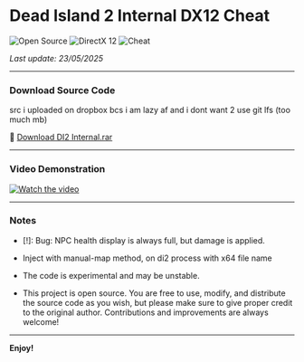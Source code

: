 # Dead Island 2 Internal DX12 Cheat

![Open Source](https://img.shields.io/badge/License-MIT-green)
![DirectX 12](https://img.shields.io/badge/API-DirectX%2012-blue)
![Cheat](https://img.shields.io/badge/Feature-Cheat-red)

_Last update: 23/05/2025_

---

### Download Source Code

src i uploaded on dropbox bcs i am lazy af and i dont want 2 use git lfs (too much mb)


🔗 [Download DI2 Internal.rar](https://www.dropbox.com/scl/fi/ee7b82bgualibhzaar5ho/di2internal.rar?rlkey=tsh0vzqr3ls60a9l1zohesze5&st=2xbx055j&dl=0)

---

### Video Demonstration

[![Watch the video](https://img.youtube.com/vi/NvZEMY8QXhQ/0.jpg)](https://www.youtube.com/watch?v=NvZEMY8QXhQ)

---

### Notes

- [!]: Bug: NPC health display is always full, but damage is applied.

- Inject with manual-map method, on di2 process with x64 file name
- The code is experimental and may be unstable.
- This project is open source. You are free to use, modify, and distribute the source code as you wish, but please make sure to give proper credit to the original author. Contributions and improvements are always welcome!



---

**Enjoy!**
